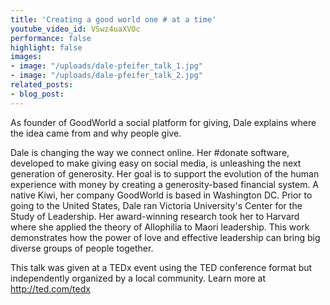 ```yaml
---
title: 'Creating a good world one # at a time'
youtube_video_id: VSwz4uaXVOc
performance: false
highlight: false
images:
- image: "/uploads/dale-pfeifer_talk_1.jpg"
- image: "/uploads/dale-pfeifer_talk_2.jpg"
related_posts:
- blog_post: 
---
```


As founder of GoodWorld a social platform for giving, Dale explains where the idea came from and why people give.

Dale is changing the way we connect online. Her #donate software, developed to make giving easy on social media, is unleashing the next generation of generosity. Her goal is to support the evolution of the human experience with money by creating a generosity-based financial system. A native Kiwi, her company GoodWorld is based in Washington DC. Prior to going to the United States, Dale ran Victoria University's Center for the Study of Leadership. Her award-winning research took her to Harvard where she applied the theory of Allophilia to Maori leadership. This work demonstrates how the power of love and effective leadership can bring big diverse groups of people together.

This talk was given at a TEDx event using the TED conference format but independently organized by a local community. Learn more at http://ted.com/tedx
